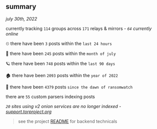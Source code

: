 
## summary
_july 30th, 2022_

currently tracking `114` groups across `171` relays & mirrors - _`64` currently online_

⏲ there have been `3` posts within the `last 24 hours`

🦈 there have been `245` posts within the `month of july`

🪐 there have been `748` posts within the `last 90 days`

🏚 there have been `2093` posts within the `year of 2022`

🦕 there have been `4379` posts `since the dawn of ransomwatch`

there are `55` custom parsers indexing posts

_`20` sites using v2 onion services are no longer indexed - [support.torproject.org](https://support.torproject.org/onionservices/v2-deprecation/)_

> see the project [README](https://github.com/joshhighet/ransomwatch#ransomwatch--) for backend technicals
